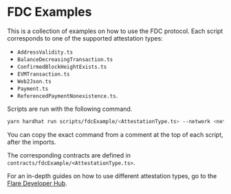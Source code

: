 # FDC Examples

This is a collection of examples on how to use the FDC protocol. Each script corresponds to one of the supported attestation types:

- `AddressValidity.ts`
- `BalanceDecreasingTransaction.ts`
- `ConfirmedBlockHeightExists.ts`
- `EVMTransaction.ts`
- `Web2Json.ts`
- `Payment.ts`
- `ReferencedPaymentNonexistence.ts`.

Scripts are run with the following command.

```sh
yarn hardhat run scripts/fdcExample/<AttestationType.ts> --network <network>
```

You can copy the exact command from a comment at the top of each script, after the imports.

The corresponding contracts are defined in `contracts/fdcExample/<AttestationType.ts>`.

For an in-depth guides on how to use different attestation types, go to the [Flare Developer Hub](https://dev.flare.network/fdc/guides/hardhat).

<!-- Auto-update: 2025-10-14T05:52:58.470830 -->
